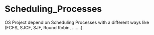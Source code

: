 # Scheduling_Processes
OS Project depend on Scheduling Processes with a different ways like (FCFS, SJCF, SJF, Round Robin, .......).
